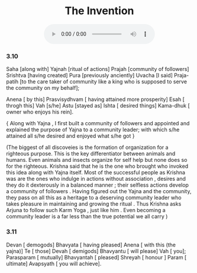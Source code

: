 <center><h1> The Invention</h1></center>
<center>
<figure>
    <audio
       controls
       src="./c3e1.mp3">
          Your browser does not support the
          <code>audio</code> element.
    </audio>
</figure>
</center>


### 3.10

Saha [along with] Yajnah [ritual of actions] Prajah [community of followers] Srishtva [having created] Pura [previously anciently] Uvacha [I said] Praja-patih [to the care taker of community like a king who is supposed to serve the community on my behalf];

Anena [ by this] Prasvisydhvam [ having attained more prosperity] Esah [ throgh this] Vah [s/he] Astu [stayed as] Ishta [ desired things] Kama-dhuk  [ owner who enjoys his rein].

{ Along with Yajna ,  I first built a community of followers and appointed and explained the purpose of Yajna to a community leader; with which s/he attained all s/he desired and enjoyed what s/he got } 

(The biggest of all discoveies is the formation of organization for a righteous purpose. This is the key differentiator between animals and humans. Even animals and insects organize for self help but none does so for the righteous. Krishna said that he is the one who brought who invoked this idea along with Yajna itself. Most of the successful people as Krishna was are the ones who indulge in actions without association , desires and they do it dexterously in a balanced manner ; their selfless actions develop a community of followers . Having figured out the Yajna and the community, they pass on all this as a heritage to a deserving community leader who takes pleasure in maintaining and growing the ritual . Thus Krishna asks Arjuna to follow such Karm Yoga , just like him . Even becoming a community leader is a far less than the true potential we all carry )

### 3.11

Devan [ demogods]  Bhavyata [ having pleased] Anena [ with this (the yajna)] Te [ those] Devah [ demigods] Bhavyantu [ will please] Vah [ you];
Parasparam [ mutually] Bhavyantah [ pleased] Shreyah [ honour ] Param [ ultimate] Avapsyath [ you will achieve].
